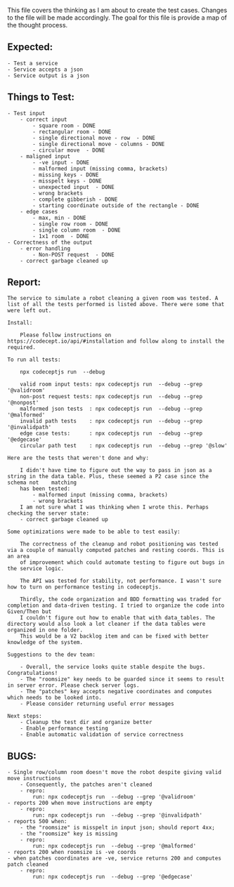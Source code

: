 This file covers the thinking as I am about to create the test cases. Changes to the file will be made accordingly. The goal for this file is provide a map of the thought process.

## Expected: 

    - Test a service
    - Service accepts a json 
    - Service output is a json

## Things to Test: 

    - Test input
        - correct input
            - square room - DONE
            - rectangular room - DONE
            - single directional move - row  - DONE
            - single directional move - columns - DONE
            - circular move  - DONE
        - maligned input
            - -ve input - DONE
            - malformed input (missing comma, brackets) 
            - missing keys - DONE
            - misspelt keys - DONE
            - unexpected input  - DONE
            - wrong brackets 
            - complete gibberish - DONE
            - starting coordinate outside of the rectangle - DONE
        - edge cases
            - max, min - DONE
            - single row room - DONE 
            - single column room  - DONE
            - 1x1 room  - DONE
    - Correctness of the output
        - error handling
            - Non-POST request  - DONE
        - correct garbage cleaned up

## Report:  

    The service to simulate a robot cleaning a given room was tested. A list of all the tests performed is listed above. There were some that were left out.

    Install: 
    
        Please follow instructions on https://codecept.io/api/#installation and follow along to install the required. 
    
    To run all tests:

        npx codeceptjs run  --debug 

        valid room input tests: npx codeceptjs run  --debug --grep '@validroom'
        non-post request tests: npx codeceptjs run  --debug --grep '@nonpost'
        malformed json tests  : npx codeceptjs run  --debug --grep '@malformed'
        invalid path tests    : npx codeceptjs run  --debug --grep '@invalidpath'
        edge case tests:      : npx codeceptjs run  --debug --grep '@edgecase'
        circular path test    : npx codeceptjs run  --debug --grep '@slow'

    Here are the tests that weren't done and why:
    
        I didn't have time to figure out the way to pass in json as a string in the data table. Plus, these seemed a P2 case since the schema not    matching
        has been tested:
            - malformed input (missing comma, brackets) 
            - wrong brackets 
        I am not sure what I was thinking when I wrote this. Perhaps checking the server state:
        - correct garbage cleaned up

    Some optimizations were made to be able to test easily: 
    
        The correctness of the cleanup and robot positioning was tested via a couple of manually computed patches and resting coords. This is an area 
        of improvement which could automate testing to figure out bugs in the service logic. 

        The API was tested for stability, not performance. I wasn't sure how to turn on performance testing in codeceptjs. 

        Thirdly, the code organization and BDD formatting was traded for completion and data-driven testing. I tried to organize the code into Given/Then but
        I couldn't figure out how to enable that with data_tables. The directory would also look a lot cleaner if the data tables were organized in one folder.
        This would be a V2 backlog item and can be fixed with better knowledge of the system. 

    Suggestions to the dev team:

        - Overall, the service looks quite stable despite the bugs. Congratulations!
        - The "roomsize" key needs to be guarded since it seems to result in server error. Please check server logs. 
        - The "patches" key accepts negative coordinates and computes which needs to be looked into.
        - Please consider returning useful error messages

    Next steps:
        - Cleanup the test dir and organize better
        - Enable performance testing
        - Enable automatic validation of service correctness
## BUGS: 

    - Single row/column room doesn't move the robot despite giving valid move instructions
        - Consequently, the patches aren't cleaned 
        - repro: 
            run: npx codeceptjs run  --debug --grep '@validroom'
    - reports 200 when move instructions are empty
        - repro: 
            run: npx codeceptjs run  --debug --grep '@invalidpath' 
    - reports 500 when:
        - the "roomsize" is misspelt in input json; should report 4xx;
        - the "roomsize" key is missing
        - repro:
            run: npx codeceptjs run  --debug --grep '@malformed'
    - reports 200 when roomsize is -ve coords
    - when patches coordinates are -ve, service returns 200 and computes patch cleaned
        - repro:
            run: npx codeceptjs run  --debug --grep '@edgecase' 
